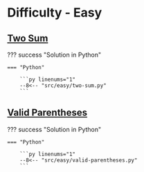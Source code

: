 # Difficulty - Easy

## [Two Sum](https://leetcode.com/problems/two-sum/)

??? success "Solution in Python"

    === "Python"

        ```py linenums="1"
        --8<-- "src/easy/two-sum.py"
        ```

## [Valid Parentheses](https://leetcode.com/problems/valid-parentheses/)

??? success "Solution in Python"

    === "Python"

        ```py linenums="1"
        --8<-- "src/easy/valid-parentheses.py"
        ```

